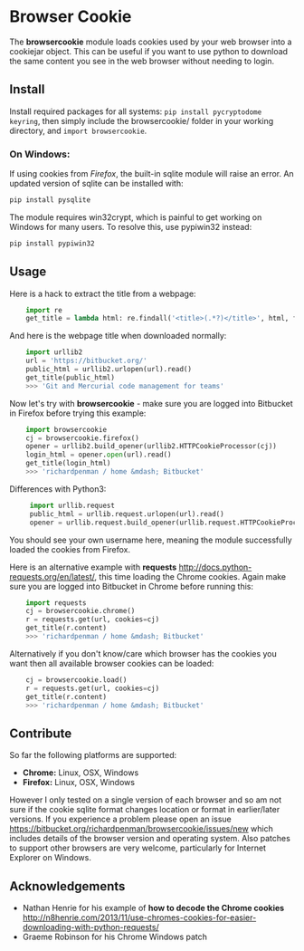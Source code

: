 # Browser Cookie

The **browsercookie** module loads cookies used by your web browser
into a cookiejar object. This can be useful if you want to use python to
download the same content you see in the web browser without needing to
login.

## Install

Install required packages for all systems: `pip install pycryptodome keyring`, then simply include the browsercookie/ folder in your working directory, and `import browsercookie`.

### On Windows: 

If using cookies from *Firefox*, the built-in sqlite module will raise an error. 
An updated version of sqlite can be installed with:

```python
pip install pysqlite
```

The module requires win32crypt, which is painful to get working on Windows for many users. 
To resolve this, use pypiwin32 instead:

```python
pip install pypiwin32
```


## Usage

Here is a hack to extract the title from a webpage:

```python
    import re
    get_title = lambda html: re.findall('<title>(.*?)</title>', html, flags=re.DOTALL)[0].strip()
```

And here is the webpage title when downloaded normally:

```python
    import urllib2
    url = 'https://bitbucket.org/'
    public_html = urllib2.urlopen(url).read()
    get_title(public_html)
    >>> 'Git and Mercurial code management for teams'
```

Now let's try with **browsercookie** - make sure you are logged into
Bitbucket in Firefox before trying this example:

```python
    import browsercookie
    cj = browsercookie.firefox()
    opener = urllib2.build_opener(urllib2.HTTPCookieProcessor(cj))
    login_html = opener.open(url).read()
    get_title(login_html)
    >>> 'richardpenman / home &mdash; Bitbucket'
```

Differences with Python3:

```python
     import urllib.request
     public_html = urllib.request.urlopen(url).read()
     opener = urllib.request.build_opener(urllib.request.HTTPCookieProcessor(cj))
```

You should see your own username here, meaning the module successfully
loaded the cookies from Firefox.

Here is an alternative example with **requests** <http://docs.python-requests.org/en/latest/>, this time
loading the Chrome cookies. Again make sure you are logged into
Bitbucket in Chrome before running this:

```python
    import requests
    cj = browsercookie.chrome()
    r = requests.get(url, cookies=cj)
    get_title(r.content)
    >>> 'richardpenman / home &mdash; Bitbucket'
```

Alternatively if you don't know/care which browser has the cookies you
want then all available browser cookies can be loaded:

```python 
    cj = browsercookie.load()
    r = requests.get(url, cookies=cj)
    get_title(r.content)
    >>> 'richardpenman / home &mdash; Bitbucket'
```

## Contribute

So far the following platforms are supported:

-  **Chrome:** Linux, OSX, Windows
-  **Firefox:** Linux, OSX, Windows

However I only tested on a single version of each browser and so am not
sure if the cookie sqlite format changes location or format in
earlier/later versions. If you experience a problem please open an
issue <https://bitbucket.org/richardpenman/browsercookie/issues/new>
which includes details of the browser version and operating system. Also
patches to support other browsers are very welcome, particularly for
Internet Explorer on Windows.

## Acknowledgements

* Nathan Henrie for his example of **how to decode the Chrome cookies** <http://n8henrie.com/2013/11/use-chromes-cookies-for-easier-downloading-with-python-requests/>
* Graeme Robinson for his Chrome Windows patch
